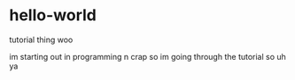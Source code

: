 # hello-world
tutorial thing woo

im starting out in programming n crap so im going through the tutorial so uh ya
